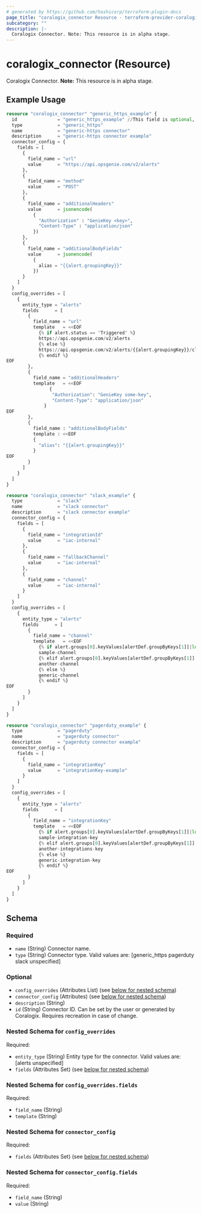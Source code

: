 ```yaml
---
# generated by https://github.com/hashicorp/terraform-plugin-docs
page_title: "coralogix_connector Resource - terraform-provider-coralogix"
subcategory: ""
description: |-
  Coralogix Connector. Note: This resource is in alpha stage.
---
```


# coralogix_connector (Resource)

Coralogix Connector. **Note:** This resource is in alpha stage.

## Example Usage

```terraform
resource "coralogix_connector" "generic_https_example" {
  id               = "generic_https_example" //This field is optional, if not provided a random id will be generated
  type             = "generic_https"
  name             = "generic-https connector"
  description      = "generic-https connector example"
  connector_config = {
    fields = [
      {
        field_name = "url"
        value      = "https://api.opsgenie.com/v2/alerts"
      },
      {
        field_name = "method"
        value      = "POST"
      },
      {
        field_name = "additionalHeaders"
        value      = jsonencode(
          {
            "Authorization" : "GenieKey <key>",
            "Content-Type" : "application/json"
          })
      },
      {
        field_name = "additionalBodyFields"
        value      = jsonencode(
          {
            alias = "{{alert.groupingKey}}"
          })
      }
    ]
  }
  config_overrides = [
    {
      entity_type = "alerts"
      fields      = [
        {
          field_name = "url"
          template   = <<EOF
            {% if alert.status == 'Triggered' %}
            https://api.opsgenie.com/v2/alerts
            {% else %}
            https://api.opsgenie.com/v2/alerts/{{alert.groupingKey}}/close?identifierType=alias
            {% endif %}
EOF
        },
        {
          field_name = "additionalHeaders"
          template   = <<EOF
                {
                 "Authorization": "GenieKey some-key",
                 "Content-Type": "application/json"
              }
EOF
        },
        {
          field_name : "additionalBodyFields"
          template : <<EOF
          {
            "alias": "{{alert.groupingKey}}"
          }
EOF
        }
      ]
    }
  ]
}

resource "coralogix_connector" "slack_example" {
  type             = "slack"
  name             = "slack connector"
  description      = "slack connector example"
  connector_config = {
    fields = [
      {
        field_name = "integrationId"
        value      = "iac-internal"
      },
      {
        field_name = "fallbackChannel"
        value      = "iac-internal"
      },
      {
        field_name = "channel"
        value      = "iac-internal"
      }
    ]
  }
  config_overrides = [
    {
      entity_type = "alerts"
      fields      = [
        {
          field_name = "channel"
          template   = <<EOF
            {% if alert.groups[0].keyValues[alertDef.groupByKeys[1]]|lower == "sample" %}
            sample-channel
            {% elif alert.groups[0].keyValues[alertDef.groupByKeys[1]]|lower == "another" %}
            another-channel
            {% else %}
            generic-channel
            {% endif %}
EOF
        }
      ]
    }
  ]
}

resource "coralogix_connector" "pagerduty_example" {
  type             = "pagerduty"
  name             = "pagerduty connector"
  description      = "pagerduty connector example"
  connector_config = {
    fields = [
      {
        field_name = "integrationKey"
        value      = "integrationKey-example"
      }
    ]
  }
  config_overrides = [
    {
      entity_type = "alerts"
      fields      = [
        {
          field_name = "integrationKey"
          template   = <<EOF
            {% if alert.groups[0].keyValues[alertDef.groupByKeys[1]]|lower == "sample" %}
            sample-integration-key
            {% elif alert.groups[0].keyValues[alertDef.groupByKeys[1]]|lower == "another" %}
            another-integrations-key
            {% else %}
            generic-integration-key
            {% endif %}
EOF
        }
      ]
    }
  ]
}
```

<!-- schema generated by tfplugindocs -->
## Schema

### Required

- `name` (String) Connector name.
- `type` (String) Connector type. Valid values are: [generic_https pagerduty slack unspecified]

### Optional

- `config_overrides` (Attributes List) (see [below for nested schema](#nestedatt--config_overrides))
- `connector_config` (Attributes) (see [below for nested schema](#nestedatt--connector_config))
- `description` (String)
- `id` (String) Connector ID. Can be set by the user or generated by Coralogix. Requires recreation in case of change.

<a id="nestedatt--config_overrides"></a>
### Nested Schema for `config_overrides`

Required:

- `entity_type` (String) Entity type for the connector. Valid values are: [alerts unspecified]
- `fields` (Attributes Set) (see [below for nested schema](#nestedatt--config_overrides--fields))

<a id="nestedatt--config_overrides--fields"></a>
### Nested Schema for `config_overrides.fields`

Required:

- `field_name` (String)
- `template` (String)



<a id="nestedatt--connector_config"></a>
### Nested Schema for `connector_config`

Required:

- `fields` (Attributes Set) (see [below for nested schema](#nestedatt--connector_config--fields))

<a id="nestedatt--connector_config--fields"></a>
### Nested Schema for `connector_config.fields`

Required:

- `field_name` (String)
- `value` (String)
